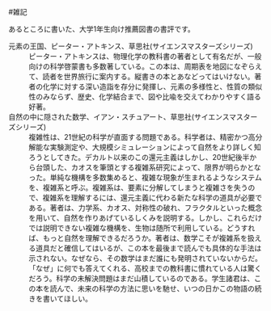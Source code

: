 #雑記

あるところに書いた、大学1年生向け推薦図書の書評です。

<dl>
  <dt>元素の王国、ピーター・アトキンス、草思社(サイエンスマスターズシリーズ)</dt><dd>ピーター・アトキンスは、物理化学の教科書の著者として有名だが、一般向けの科学啓蒙書も多数著している。この本は、周期表を地図になぞらえて、読者を世界旅行に案内する。縦書きの本とあなどってはいけない。著者の化学に対する深い造詣を存分に発揮し、元素の多様性と、性質の類似性のみならず、歴史、化学結合まで、図や比喩を交えてわかりやすく語る好著。
</dd>
  <dt>自然の中に隠された数学、イアン・スチュアート、草思社(サイエンスマスターズシリーズ)</dt><dd>複雑性は、21世紀の科学が直面する問題である。科学者は、精密かつ高分解能な実験測定や、大規模シミュレーションによって自然をより詳しく知ろうとしてきた。デカルト以来のこの還元主義はしかし、20世紀後半から台頭した、カオスを筆頭とする複雑系研究によって、限界が明らかとなった。単純な機構を多数集めると、複雑な現象が生まれるようなシステムを、複雑系と呼ぶ。複雑系は、要素に分解してしまうと複雑さを失うので、複雑系を理解するには、還元主義に代わる新たな科学の道具が必要である。著者は、力学系、カオス、対称性の破れ、フラクタルといった概念を用いて、自然を作りあげているしくみを説明する。しかし、これらだけでは説明できない複雑な機構を、生物は随所で利用している。どうすれば、もっと自然を理解できるだろうか。著者は、数学こそが複雑系を扱える道具だと確信してはいるが、この本を最後まで読んでも具体的な手法は示されない。なぜなら、その数学はまだ誰にも発明されていないからだ。「なぜ」に何でも答えてくれる、高校までの教科書に慣れている人は驚くだろう。科学の未解決問題はまだ山積しているのである。学生諸君は、この本を読んで、未来の科学の方法に思いを馳せ、いつの日かこの物語の続きを書いてほしい。
</dd>
